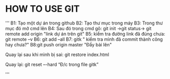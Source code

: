 # HOW TO USE GIT

'''
B1: Tạo một dự án trong github
B2: Tạo thư mục trong máy
B3: Trong thư mục đó mở cmd lên
B4: Sau đó trong cmd gõ: git init ->git status-> git remote add origin "link dự án trên git"
B5: kiểm tra đường link đã đúng chưa: git remote –v
B6: git add –all
B7: gitk " kiểm tra mình đã commit thành công hay chưa?"
B8:git push origin master "Đẩy bài lên"

Quay lại sau khi mình bị sai: git restore index.html

Quay lại: git reset –-hard “Đ/c trong file gitk”

'''